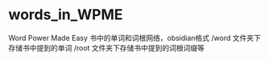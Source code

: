 # words_in_WPME
Word Power Made Easy 书中的单词和词根网络，obsidian格式
/word 文件夹下存储书中提到的单词
/root 文件夹下存储书中提到的词根词缀等
